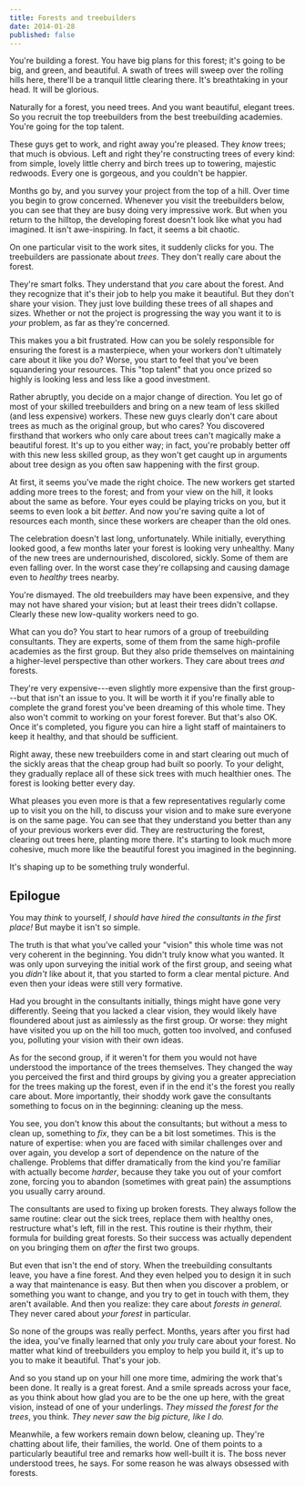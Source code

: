 ```yaml
---
title: Forests and treebuilders
date: 2014-01-28
published: false
---
```


You're building a forest. You have big plans for this forest; it's going to be big, and green, and
beautiful. A swath of trees will sweep over the rolling hills here, there'll be a tranquil little
clearing there. It's breathtaking in your head. It will be glorious.

Naturally for a forest, you need trees. And you want beautiful, elegant trees. So you recruit the
top treebuilders from the best treebuilding academies. You're going for the top talent.

These guys get to work, and right away you're pleased. They *know* trees; that much is obvious. Left
and right they're constructing trees of every kind: from simple, lovely little cherry and birch
trees up to towering, majestic redwoods. Every one is gorgeous, and you couldn't be happier.

Months go by, and you survey your project from the top of a hill. Over time you begin to grow
concerned. Whenever you visit the treebuilders below, you can see that they are busy doing very
impressive work. But when you return to the hilltop, the developing forest doesn't look like what
you had imagined. It isn't awe-inspiring. In fact, it seems a bit chaotic.

On one particular visit to the work sites, it suddenly clicks for you. The treebuilders are
passionate about *trees*. They don't really care about the forest.

They're smart folks. They understand that *you* care about the forest. And they recognize that it's
their job to help you make it beautiful. But they don't share your vision. They just love building
these trees of all shapes and sizes. Whether or not the project is progressing the way you want it
to is *your* problem, as far as they're concerned.

This makes you a bit frustrated. How can you be solely responsible for ensuring the forest is a
masterpiece, when your workers don't ultimately care about it like you do? Worse, you start to feel
that you've been squandering your resources. This "top talent" that you once prized so highly is
looking less and less like a good investment.

Rather abruptly, you decide on a major change of direction. You let go of most of your skilled
treebuilders and bring on a new team of less skilled (and less expensive) workers. These new guys
clearly don't care about trees as much as the original group, but who cares? You discovered
firsthand that workers who only care about trees can't magically make a beautiful forest. It's up
to you either way; in fact, you're probably better off with this new less skilled group, as they
won't get caught up in arguments about tree design as you often saw happening with the first group.

At first, it seems you've made the right choice. The new workers get started adding more trees to
the forest; and from your view on the hill, it looks about the same as before. Your eyes could be
playing tricks on you, but it seems to even look a bit *better*. And now you're saving quite a lot
of resources each month, since these workers are cheaper than the old ones.

The celebration doesn't last long, unfortunately. While initially, everything looked good, a few
months later your forest is looking very unhealthy. Many of the new trees are undernourished,
discolored, sickly. Some of them are even falling over. In the worst case they're collapsing and
causing damage even to *healthy* trees nearby.

You're dismayed. The old treebuilders may have been expensive, and they may not have shared your
vision; but at least their trees didn't collapse. Clearly these new low-quality workers need to go.

What can you do? You start to hear rumors of a group of treebuilding consultants. They are experts,
some of them from the same high-profile academies as the first group. But they also pride themselves
on maintaining a higher-level perspective than other workers. They care about trees *and* forests.

They're very expensive---even slightly more expensive than the first group---but that isn't an issue
to you. It will be worth it if you're finally able to complete the grand forest you've been dreaming
of this whole time. They also won't commit to working on your forest forever. But that's also OK.
Once it's completed, you figure you can hire a light staff of maintainers to keep it healthy, and
that should be sufficient.

Right away, these new treebuilders come in and start clearing out much of the sickly areas that the
cheap group had built so poorly. To your delight, they gradually replace all of these sick trees
with much healthier ones. The forest is looking better every day.

What pleases you even more is that a few representatives regularly come up to visit you on the hill,
to discuss your vision and to make sure everyone is on the same page. You can see that they
understand you better than any of your previous workers ever did. They are restructuring the forest,
clearing out trees here, planting more there. It's starting to look much more cohesive, much more
like the beautiful forest you imagined in the beginning.

It's shaping up to be something truly wonderful.

Epilogue
--------

You may *think* to yourself, *I should have hired the consultants in the first place!* But maybe it
isn't so simple.

The truth is that what you've called your "vision" this whole time was not very coherent in the
beginning. You didn't truly know what you wanted. It was only upon surveying the initial work of the
first group, and seeing what you *didn't* like about it, that you started to form a clear mental
picture. And even then your ideas were still very formative.

Had you brought in the consultants initially, things might have gone very differently. Seeing that
you lacked a clear vision, they would likely have floundered about just as aimlessly as the first
group. Or worse: they might have visited you up on the hill too much, gotten too involved, and
confused you, polluting your vision with their own ideas.

As for the second group, if it weren't for them you would not have understood the importance of the
trees themselves. They changed the way you perceived the first and third groups by giving you a
greater appreciation for the trees making up the forest, even if in the end it's the forest you
really care about. More importantly, their shoddy work gave the consultants something to focus on in
the beginning: cleaning up the mess.

You see, you don't know this about the consultants; but without a mess to clean up, something to
*fix*, they can be a bit lost sometimes. This is the nature of expertise: when you are faced with
similar challenges over and over again, you develop a sort of dependence on the nature of the
challenge. Problems that differ dramatically from the kind you're familiar with actually become
*harder*, because they take you out of your comfort zone, forcing you to abandon (sometimes with
great pain) the assumptions you usually carry around.

The consultants are used to fixing up broken forests. They always follow the same routine: clear out
the sick trees, replace them with healthy ones, restructure what's left, fill in the rest. This
routine is their rhythm, their formula for building great forests. So their success was actually
dependent on you bringing them on *after* the first two groups.

But even that isn't the end of story. When the treebuilding consultants leave, you have a fine
forest. And they even helped you to design it in such a way that maintenance is easy. But then when
you discover a problem, or something you want to change, and you try to get in touch with them, they
aren't available. And then you realize: they care about *forests in general*. They never cared about
*your forest* in particular.

So none of the groups was really perfect. Months, years after you first had the idea, you've finally
learned that only *you* truly care about your forest. No matter what kind of treebuilders you employ
to help you build it, it's up to you to make it beautiful. That's your job.

And so you stand up on your hill one more time, admiring the work that's been done. It really is a
great forest. And a smile spreads across your face, as you think about how glad you are to be the
one up here, with the great vision, instead of one of your underlings. *They missed the forest for
the trees*, you think. *They never saw the big picture, like I do.*

Meanwhile, a few workers remain down below, cleaning up. They're chatting about life, their
families, the world. One of them points to a particularly beautiful tree and remarks how well-built
it is. The boss never understood trees, he says. For some reason he was always obsessed with
forests.
